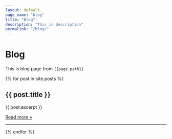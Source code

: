 ```yaml
---
layout: default
page_name: "blog"
title: "Blog"
description: "This is description"
permalink: "/blog/"
---
```


# Blog

This is blog page from `{{page.path}}`

{% for post in site.posts %}

  <h2>{{ post.title }}</h2>

  {{ post.excerpt }}

  <a href="{{ post.url }}">Read more &raquo;</a>
  <hr>

{% endfor %}